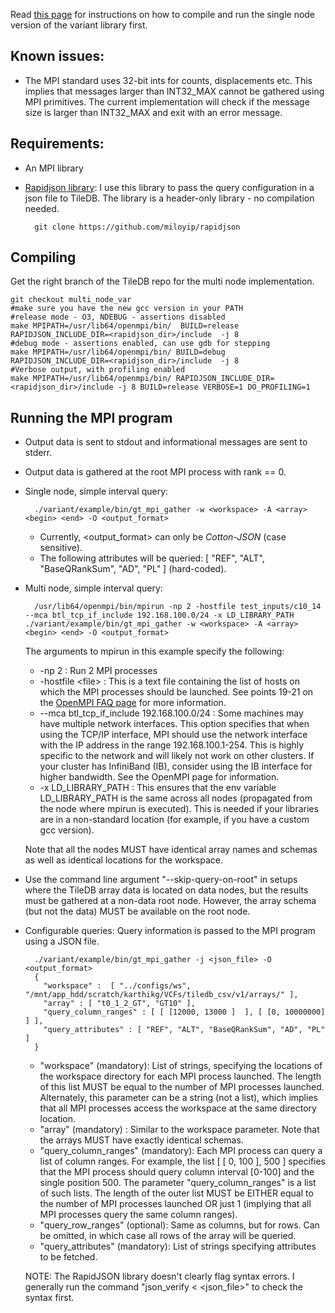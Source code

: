 Read [this page](https://github.com/Intel-HSS/TileDB/wiki/Using-the-variant-specific-customizations) for instructions on how to compile and run the single node version of the variant library first.

## Known issues:
* The MPI standard uses 32-bit ints for counts, displacements etc. This implies that messages larger than INT32_MAX cannot be gathered using MPI primitives. The current implementation will check if the message size is larger than INT32_MAX and exit with an error message.

## Requirements:
* An MPI library
* [Rapidjson library](https://github.com/miloyip/rapidjson): I use this library to pass the query configuration in a json file to TileDB. The library is a header-only library - no compilation needed.

        git clone https://github.com/miloyip/rapidjson

## Compiling

Get the right branch of the TileDB repo for the multi node implementation.

    git checkout multi_node_var
    #make sure you have the new gcc version in your PATH
    #release mode - O3, NDEBUG - assertions disabled
    make MPIPATH=/usr/lib64/openmpi/bin/  BUILD=release RAPIDJSON_INCLUDE_DIR=<rapidjson_dir>/include  -j 8
    #debug mode - assertions enabled, can use gdb for stepping
    make MPIPATH=/usr/lib64/openmpi/bin/ BUILD=debug RAPIDJSON_INCLUDE_DIR=<rapidjson_dir>/include  -j 8
    #Verbose output, with profiling enabled
    make MPIPATH=/usr/lib64/openmpi/bin/ RAPIDJSON_INCLUDE_DIR=<rapidjson_dir>/include -j 8 BUILD=release VERBOSE=1 DO_PROFILING=1

## Running the MPI program
* Output data is sent to stdout and informational messages are sent to stderr.
* Output data is gathered at the root MPI process with rank == 0.
* Single node, simple interval query:

        ./variant/example/bin/gt_mpi_gather -w <workspace> -A <array> <begin> <end> -O <output_format>

  * Currently, \<output_format\> can only be _Cotton-JSON_ (case sensitive).
  * The following attributes will be queried: \[ "REF", "ALT", "BaseQRankSum", "AD", "PL" \] \(hard-coded\).
* Multi node, simple interval query:

        /usr/lib64/openmpi/bin/mpirun -np 2 -hostfile test_inputs/c10_14 --mca btl_tcp_if_include 192.168.100.0/24 -x LD_LIBRARY_PATH ./variant/example/bin/gt_mpi_gather -w <workspace> -A <array> <begin> <end> -O <output_format>

  The arguments to mpirun in this example specify the following:
  * -np 2 : Run 2 MPI processes
  * -hostfile \<file\> : This is a text file containing the list of hosts on which the MPI processes should be launched. See points 19-21 on the [OpenMPI FAQ page](https://www.open-mpi.org/faq/?category=running#mpirun-hostfile) for more information.
  * --mca btl_tcp_if_include 192.168.100.0/24 : Some machines may have multiple network interfaces. This option specifies that when using the TCP/IP interface, MPI should use the network interface with the IP address in the range 192.168.100.1-254. This is highly specific to the network and will likely not work on other clusters. If your cluster has InfiniBand (IB), consider using the IB interface for higher bandwidth. See the OpenMPI page for information.
  * -x LD_LIBRARY_PATH : This ensures that the env variable LD_LIBRARY_PATH is the same across all nodes (propagated from the node where mpirun is executed). This is needed if your libraries are in a non-standard location (for example, if you have a custom gcc version).
  
  Note that all the nodes MUST have identical array names and schemas as well as identical locations for the workspace.
* Use the command line argument "--skip-query-on-root" in setups where the TileDB array data is located on data nodes, but the results must be gathered at a non-data root node. However, the array schema (but not the data) MUST be available on the root node.
* Configurable queries: Query information is passed to the MPI program using a JSON file.
         
        ./variant/example/bin/gt_mpi_gather -j <json_file> -O <output_format>
        {
          "workspace" :  [ "../configs/ws", "/mnt/app_hdd/scratch/karthikg/VCFs/tiledb_csv/v1/arrays/" ],
          "array" : [ "t0_1_2_GT", "GT10" ],
          "query_column_ranges" : [ [ [12000, 13000 ]  ], [ [0, 10000000] ] ],
          "query_attributes" : [ "REF", "ALT", "BaseQRankSum", "AD", "PL" ]
        }

  * "workspace" (mandatory): List of strings, specifying the locations of the workspace directory for each MPI process launched. The length of this list MUST be equal to the number of MPI processes launched. Alternately, this parameter can be a string (not a list), which implies that all MPI processes access the workspace at the same directory location.
  * "array" (mandatory) : Similar to the workspace parameter. Note that the arrays MUST have exactly identical schemas.
  * "query_column_ranges" (mandatory): Each MPI process can query a list of column ranges. For example, the list \[ \[ 0, 100 \], 500 \] specifies that the MPI process should query column interval \[0-100\] and the single position 500. The parameter "query_column_ranges" is a list of such lists. The length of the outer list MUST be EITHER equal to the number of MPI processes launched OR just 1 (implying that all MPI processes query the same column ranges).
  * "query_row_ranges" (optional): Same as columns, but for rows. Can be omitted, in which case all rows of the array will be queried.
  * "query_attributes" (mandatory): List of strings specifying attributes to be fetched.

  NOTE: The RapidJSON library doesn't clearly flag syntax errors. I generally run the command "json_verify \< \<json_file\>" to check the syntax first.
